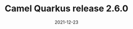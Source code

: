 ---
url: "/releases/q-2.6.0/"
date: 2021-12-23
type: release-note
version: 2.6.0
title: "Camel Quarkus release 2.6.0"
preview: ""
changelog: ""
category: "camel-quarkus"
milestone: 22
jdk: [11]
---